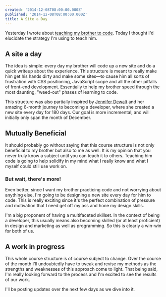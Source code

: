 ```yaml
---
created: '2014-12-08T08:00:00.000Z'
published: '2014-12-08T08:00:00.000Z'
title: A Site a Day
---
```


Yesterday I wrote about [teaching my brother to code][last]. Today I thought I'd elucidate the strategy I'm using to teach him.

## A site a day

The idea is simple: every day my brother will code up a new site and do a quick writeup about the experience. This structure is meant to really make him get his hands dirty and make some sites&mdash;to cause him all sorts of frustration with CSS positioning, JavaScript scope and all the other pitfalls of front-end development. Essentially to help my brother speed through the most daunting, "weed-out" phases of learning to code.

This structure was also partially inspired by [Jennifer Dewalt][jd] and her amazing 6-month journey to becoming a developer, where she created a new site every day for 180 days. Our goal is more incremental, and will initially only span the month of December.

[jd]: http://jenniferdewalt.com/index.html

## Mutually Beneficial

It should probably go without saying that this course structure is not only beneficial to my brother but also to me as well. It is my opinion that you never truly know a subject until you can teach it to others. Teaching him code is going to help solidify in my mind what I really know and what I myself could still use work on.

### But wait, there's more!

Even better, since I want my brother practicing code and not worrying about anything else, I'm going to be designing a new site every day for him to code. This is really exciting since it's the perfect combination of pressure and motivation that I need get off my ass and hone my design skills.

I'm a big proponent of having a multifaceted skillset. In the context of being a developer, this usually means also becoming skilled (or at least proficient) in design and marketing as well as programming. So this is clearly a win-win for both of us.

## A work in progress

This whole course structure is of course subject to change. Over the course of the month I'll undoubtedly have to tweak and revise my methods as the strengths and weaknesses of this approach come to light. That being said, I'm really looking forward to the process and I'm excited to see the results of our work.

I'll be posting updates over the next few days as we dive into it.

[last]: /teaching-my-brother-to-code
